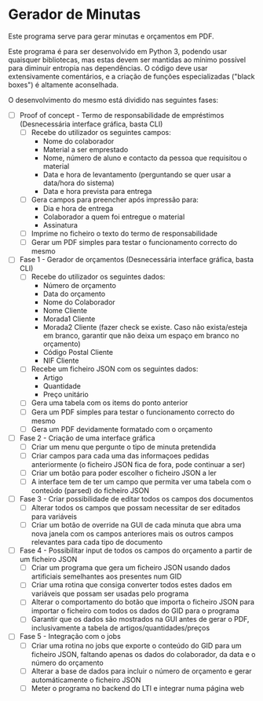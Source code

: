 # Gerador de Minutas

Este programa serve para gerar minutas e orçamentos em PDF. 

Este programa é para ser desenvolvido em Python 3, podendo usar quaisquer bibliotecas, mas estas devem ser mantidas ao mínimo possível para diminuir entropia nas dependências. O código deve usar extensivamente comentários, e a criação de funções especializadas ("black boxes") é altamente aconselhada.

O desenvolvimento do mesmo está dividido nas seguintes fases:

- [ ] Proof of concept - Termo de responsabilidade de empréstimos (Desnecessária interface gráfica, basta CLI)
  - [ ] Recebe do utilizador os seguintes campos:
     - Nome do colaborador
     - Material a ser emprestado
     - Nome, número de aluno e contacto da pessoa que requisitou o material
     - Data e hora de levantamento (perguntando se quer usar a data/hora do sistema)
     - Data e hora prevista para entrega
  - [ ] Gera campos para preencher após impressão para:
     - Dia e hora de entrega
     - Colaborador a quem foi entregue o material
     - Assinatura
  - [ ] Imprime no ficheiro o texto do termo de responsabilidade
  - [ ] Gerar um PDF simples para testar o funcionamento correcto do mesmo
      
- [ ] Fase 1 - Gerador de orçamentos (Desnecessária interface gráfica, basta CLI)
  - [ ] Recebe do utilizador os seguintes dados:
     - Número de orçamento
     - Data do orçamento
     - Nome do Colaborador
     - Nome Cliente
     - Morada1 Cliente
     - Morada2 Cliente (fazer check se existe. Caso não exista/esteja em branco, garantir que não deixa um espaço em branco no orçamento)
     - Código Postal Cliente
     - NIF Cliente
  - [ ] Recebe um ficheiro JSON com os seguintes dados:
     - Artigo
     - Quantidade
     - Preço unitário
  - [ ] Gera uma tabela com os items do ponto anterior
  - [ ] Gera um PDF simples para testar o funcionamento correcto do mesmo
  - [ ] Gera um PDF devidamente formatado com o orçamento
      
- [ ] Fase 2 - Criação de uma interface gráfica
  - [ ] Criar um menu que pergunte o tipo de minuta pretendida
  - [ ] Criar campos para cada uma das informaçoes pedidas anteriormente (o ficheiro JSON fica de fora, pode continuar a ser)
  - [ ] Criar um botão para poder escolher o ficheiro JSON a ler
  - [ ] A interface tem de ter um campo que permita ver uma tabela com o conteúdo (parsed) do ficheiro JSON

- [ ] Fase 3 - Criar possibilidade de editar todos os campos dos documentos
  - [ ] Alterar todos os campos que possam necessitar de ser editados para variáveis
  - [ ] Criar um botão de override na GUI de cada minuta que abra uma nova janela com os campos anteriores mais os outros campos relevantes para cada tipo de documento
      
- [ ] Fase 4 - Possibilitar input de todos os campos do orçamento a partir de um ficheiro JSON
  - [ ] Criar um programa que gera um ficheiro JSON usando dados artificiais semelhantes aos presentes num GID
  - [ ] Criar uma rotina que consiga converter todos estes dados em variáveis que possam ser usadas pelo programa
  - [ ] Alterar o comportamento do botão que importa o ficheiro JSON para importar o ficheiro com todos os dados do GID para o programa
  - [ ] Garantir que os dados são mostrados na GUI antes de gerar o PDF, inclusivamente a tabela de artigos/quantidades/preços

- [ ] Fase 5 - Integração com o jobs
  - [ ] Criar uma rotina no jobs que exporte o conteúdo do GID para um ficheiro JSON, faltando apenas os dados do colaborador, da data e o número do orçamento
  - [ ] Alterar a base de dados para incluir o número de orçamento e gerar automáticamente o ficheiro JSON
  - [ ] Meter o programa no backend do LTI e integrar numa página web
